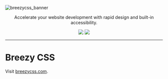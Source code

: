 
![breezycss_banner](https://github.com/breezyproject/breezycss/assets/2385058/02058e75-8185-40e8-b40f-7e37ee34bb92)

<p align="center">
	Accelerate your website development with rapid design and built-in accessibility.
</p>

<p align="center">
	<img src="https://img.shields.io/badge/license-MIT-blue">
	<img src="https://img.shields.io/badge/version-dev.-white">
</p>

<hr>

# Breezy CSS
Visit [breezycss.com](https://breezycss.com).
